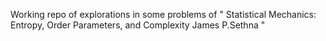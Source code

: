 Working repo of explorations in some problems of
"
Statistical Mechanics: Entropy, Order Parameters, and Complexity
James P.Sethna
"

